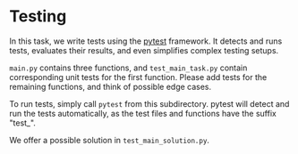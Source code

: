 # Testing

In this task, we write tests using the [pytest](https://docs.pytest.org/en/7.2.x/) framework.
It detects and runs tests, evaluates their results, and even simplifies complex testing setups.

`main.py` contains three functions, and `test_main_task.py` contain corresponding unit tests for the first function.
Please add tests for the remaining functions, and think of possible edge cases.

To run tests, simply call `pytest` from this subdirectory.
pytest will detect and run the tests automatically, as the test files and functions have the suffix "test\_".

We offer a possible solution in `test_main_solution.py`.
